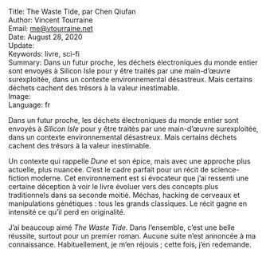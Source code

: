 Title:     The Waste Tide, par Chen Qiufan  
Author:    Vincent Tourraine  
Email:     me@vtourraine.net  
Date:      August 28, 2020  
Update:    
Keywords:  livre, sci-fi  
Summary:   Dans un futur proche, les déchets électroniques du monde entier sont envoyés à Silicon Isle pour y être traités par une main-d’œuvre surexploitée, dans un contexte environnemental désastreux. Mais certains déchets cachent des trésors à la valeur inestimable.  
Image:     
Language:  fr  


Dans un futur proche, les déchets électroniques du monde entier sont envoyés à *Silicon Isle* pour y être traités par une main-d’œuvre surexploitée, dans un contexte environnemental désastreux. Mais certains déchets cachent des trésors à la valeur inestimable.

Un contexte qui rappelle *Dune* et son épice, mais avec une approche plus actuelle, plus nuancée. C’est le cadre parfait pour un récit de science-fiction moderne. Cet environnement est si évocateur que j’ai ressenti une certaine déception à voir le livre évoluer vers des concepts plus traditionnels dans sa seconde moitié. Méchas, hacking de cerveaux et manipulations génétiques : tous les grands classiques. Le récit gagne en intensité ce qu’il perd en originalité.

J’ai beaucoup aimé *The Waste Tide*. Dans l’ensemble, c’est une belle réussite, surtout pour un premier roman. Aucune suite n’est annoncée à ma connaissance. Habituellement, je m’en réjouis ; cette fois, j’en redemande.
